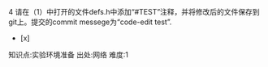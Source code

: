4
请在（1）中打开的文件defs.h中添加“#TEST”注释，并将修改后的文件保存到git上。提交的commit messege为“code-edit test”.
- [x]

知识点:实验环境准备
出处:网络
难度:1
> 

